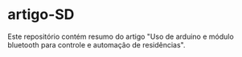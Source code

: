 # artigo-SD
Este repositório contém resumo do artigo "Uso de arduino e módulo bluetooth para controle e automação de residências".

